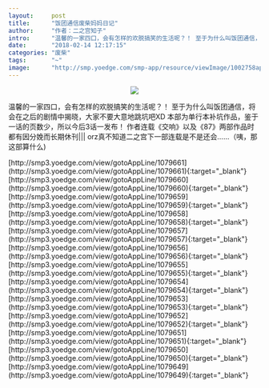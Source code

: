 ```yaml
---
layout:     post
title:      "饭团通信废柴妈妈日记"
author:     "作者：二之宫知子"
intro:      "温馨的一家四口，会有怎样的欢脱搞笑的生活呢？！ 至于为什么叫饭团通信，将会在之后的剧情中揭晓，大家不要大意地跳坑吧XD 本部为单行本补坑作品，鉴于一话的页数少，所以今后3话一发布！ 作者连载《交响》以及《87》两部作品时都有因分娩而长期休刊||| orz真不知道二之宫下一部连载是不是还会……（咦，那这部算什么)"
date:       "2018-02-14 12:17:15"
categories: "废柴"
tags:       "~"
image:      "http://smp.yoedge.com/smp-app/resource/viewImage/1002758appline.png"
---
```

<div style="text-align: center">
<p><img src="http://smp.yoedge.com/smp-app/resource/viewImage/1002758appline.png"/></p>
</div>
<p class="post-meta">
<span>温馨的一家四口，会有怎样的欢脱搞笑的生活呢？！ 至于为什么叫饭团通信，将会在之后的剧情中揭晓，大家不要大意地跳坑吧XD 本部为单行本补坑作品，鉴于一话的页数少，所以今后3话一发布！ 作者连载《交响》以及《87》两部作品时都有因分娩而长期休刊||| orz真不知道二之宫下一部连载是不是还会……（咦，那这部算什么)</span>
</p>
[http://smp3.yoedge.com/view/gotoAppLine/1079661](http://smp3.yoedge.com/view/gotoAppLine/1079661){:target="_blank"}
[http://smp3.yoedge.com/view/gotoAppLine/1079660](http://smp3.yoedge.com/view/gotoAppLine/1079660){:target="_blank"}
[http://smp3.yoedge.com/view/gotoAppLine/1079659](http://smp3.yoedge.com/view/gotoAppLine/1079659){:target="_blank"}
[http://smp3.yoedge.com/view/gotoAppLine/1079658](http://smp3.yoedge.com/view/gotoAppLine/1079658){:target="_blank"}
[http://smp3.yoedge.com/view/gotoAppLine/1079657](http://smp3.yoedge.com/view/gotoAppLine/1079657){:target="_blank"}
[http://smp3.yoedge.com/view/gotoAppLine/1079656](http://smp3.yoedge.com/view/gotoAppLine/1079656){:target="_blank"}
[http://smp3.yoedge.com/view/gotoAppLine/1079655](http://smp3.yoedge.com/view/gotoAppLine/1079655){:target="_blank"}
[http://smp3.yoedge.com/view/gotoAppLine/1079654](http://smp3.yoedge.com/view/gotoAppLine/1079654){:target="_blank"}
[http://smp3.yoedge.com/view/gotoAppLine/1079653](http://smp3.yoedge.com/view/gotoAppLine/1079653){:target="_blank"}
[http://smp3.yoedge.com/view/gotoAppLine/1079652](http://smp3.yoedge.com/view/gotoAppLine/1079652){:target="_blank"}
[http://smp3.yoedge.com/view/gotoAppLine/1079651](http://smp3.yoedge.com/view/gotoAppLine/1079651){:target="_blank"}
[http://smp3.yoedge.com/view/gotoAppLine/1079650](http://smp3.yoedge.com/view/gotoAppLine/1079650){:target="_blank"}
[http://smp3.yoedge.com/view/gotoAppLine/1079649](http://smp3.yoedge.com/view/gotoAppLine/1079649){:target="_blank"}


